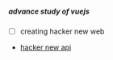 ##### advance study of vuejs 

- [ ] creating hacker new web 
- [hacker new api](https://github.com/tastejs/hacker-news-pwas/blob/master/docs/api.md)
